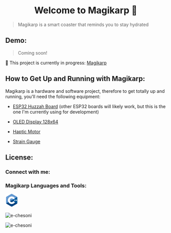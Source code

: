<h1 align="center">Welcome to Magikarp 👋</h1>

> Magikarp is a smart coaster that reminds you to stay hydrated

<h2 align="left">Demo:</h2>

> Coming soon!

🔭 This project is currently in progress: [Magikarp](https://github.com/e-chesoni/Magikarp/blob/main/README.md)

<h2 align="left">How to Get Up and Running with Magikarp:</h2>
Magikarp is a hardware and software project, therefore to get totally up and running, you'll need the following equipment:

- [ESP32 Huzzah Board](https://www.adafruit.com/product/3405?gclid=Cj0KCQjw7PCjBhDwARIsANo7CgmkGsc5c8LHFNAAV5n93fKwmBXyMqiryFoV63J6RRm2t-V31lj0YPgaAg4qEALw_wcB) (other ESP32 boards will likely work, but this is the one I'm currently using for development)

- [OLED Display 128x64](https://www.amazon.com/HiLetgo-Serial-128X64-Display-Color/dp/B06XRCQZRX/ref=asc_df_B06XRBTBTB/?tag=&linkCode=df0&hvadid=312232463708&hvpos=&hvnetw=g&hvrand=9327116044126620701&hvpone=&hvptwo=&hvqmt=&hvdev=c&hvdvcmdl=&hvlocint=&hvlocphy=9031296&hvtargid=pla-563271619351&ref=&adgrpid=57656765450&th=1)

- [Haptic Motor](https://www.digikey.com/en/products/detail/adafruit-industries-llc/1201/5353637?utm_adgroup=Motors%20-%20AC%2C%20DC&utm_source=google&utm_medium=cpc&utm_campaign=Shopping_Product_Motors%2C%20Solenoids%2C%20Driver%20Boards%2FModules&utm_term=&utm_content=Motors%20-%20AC%2C%20DC&gclid=Cj0KCQjw7PCjBhDwARIsANo7CgmI1yvqYmQH7bGNtR9QBKUl9g-SWV2ruXNPQmADvpZROoutBAh-ZE8aAqxtEALw_wcB)

- [Strain Gauge](https://www.amazon.com/CenryKay-Strain-Resistance-Sensor-BF350-3AA/dp/B09Z2B6DRY/ref=asc_df_B09Z2B6DRY/?tag=hyprod-20&linkCode=df0&hvadid=652736743363&hvpos=&hvnetw=g&hvrand=6882561500276193332&hvpone=&hvptwo=&hvqmt=&hvdev=c&hvdvcmdl=&hvlocint=&hvlocphy=9031296&hvtargid=pla-1788874165606&psc=1&gclid=Cj0KCQjw7PCjBhDwARIsANo7CgkeAqW2610KaGOGEonc9G6W-V2dJFAPyvHuertCg3w4Y9uxVLkvni8aAlImEALw_wcB)

<h2 align="left">License:</h2>


<h3 align="left">Connect with me:</h3>
<p align="left">
</p>

<h3 align="left">Magikarp Languages and Tools:</h3>
<p align="left"> <a href="https://www.w3schools.com/cpp/" target="_blank" rel="noreferrer"> <img src="https://raw.githubusercontent.com/devicons/devicon/master/icons/cplusplus/cplusplus-original.svg" alt="cplusplus" width="40" height="40"/> </a> </p>

<p><img align="center" src="https://github-readme-stats.vercel.app/api/top-langs?username=e-chesoni&show_icons=true&locale=en&layout=compact" alt="e-chesoni" /></p>

<p align="left"> <img src="https://komarev.com/ghpvc/?username=e-chesoni&label=Profile%20views&color=0e75b6&style=flat" alt="e-chesoni" /> </p>
